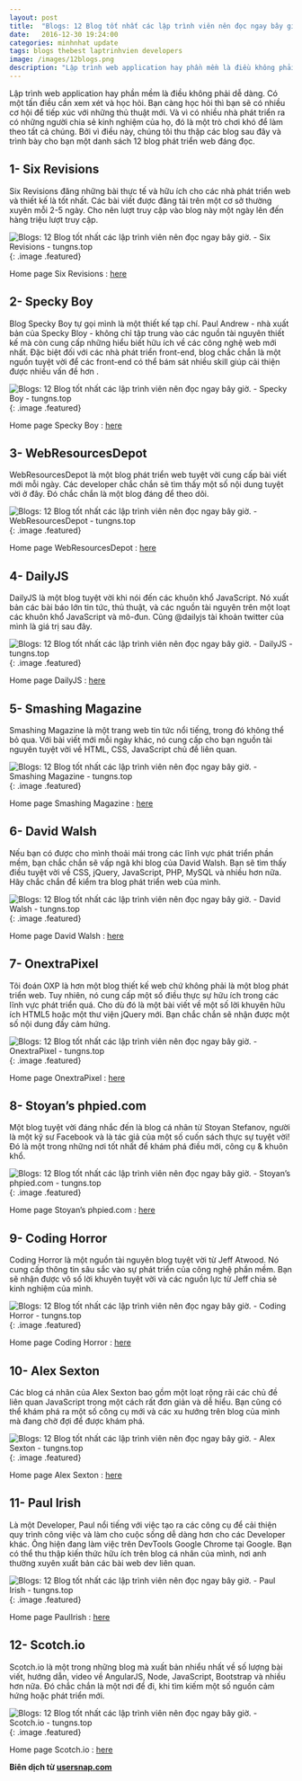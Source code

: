 ```yaml
---
layout: post
title:  "Blogs: 12 Blog tốt nhất các lập trình viên nên đọc ngay bây giờ."
date:   2016-12-30 19:24:00
categories: minhnhat update
tags: blogs thebest laptrinhvien developers
image: /images/12blogs.png
description: "Lập trình web application hay phần mềm là điều không phải dễ dàng. Có một tấn điều cần xem xét và học hỏi. Bạn càng học hỏi thì bạn sẽ có nhiều cơ hội để tiếp xúc với những thủ thuật mới. Và vì có nhiều nhà phát triển ra có những người chia sẻ kinh nghiệm của họ, đó là một trò chơi khó để làm theo tất cả chúng. Bởi vì điều này, chúng tôi thu thập các blog sau đây và trình bày cho bạn một danh sách 12 blog phát triển web đáng đọc."
---
```

Lập trình web application hay phần mềm là điều không phải dễ dàng. Có một tấn điều cần xem xét và học hỏi. Bạn càng học hỏi thì bạn sẽ có nhiều cơ hội để tiếp xúc với những thủ thuật mới. Và vì có nhiều nhà phát triển ra có những người chia sẻ kinh nghiệm của họ, đó là một trò chơi khó để làm theo tất cả chúng. Bởi vì điều này, chúng tôi thu thập các blog sau đây và trình bày cho bạn một danh sách 12 blog phát triển web đáng đọc.

## 1- Six Revisions

Six Revisions đăng những bài thực tế và hữu ích cho các nhà phát triển web và thiết kế là tốt nhất. Các bài viết được đăng tải trên một cơ sở thường xuyên mỗi 2-5 ngày. Cho nên lượt truy cập vào blog này một ngày lên đến hàng triệu lượt truy cập.

![Blogs: 12 Blog tốt nhất các lập trình viên nên đọc ngay bây giờ. - Six Revisions - tungns.top](http://tungns.top/images/sixrevisions.png){: .image .featured}

Home page Six Revisions : [here](http://sixrevisions.com/)


## 2- Specky Boy

Blog Specky Boy tự gọi mình là một thiết kế tạp chí. Paul Andrew - nhà xuất bản của Specky Bloy - không chỉ tập trung vào các nguồn tài nguyên thiết kế mà còn cung cấp những hiểu biết hữu ích về các công nghệ web mới nhất. Đặc biệt đối với các nhà phát triển front-end, blog chắc chắn là một nguồn tuyệt vời để các front-end có thể bám sát nhiều skill giúp cải thiện được nhiều vấn đề hơn .


![Blogs: 12 Blog tốt nhất các lập trình viên nên đọc ngay bây giờ. - Specky Boy - tungns.top](http://tungns.top/images/speckyboy.png){: .image .featured}

Home page Specky Boy : [here](https://speckyboy.com/)


## 3- WebResourcesDepot

WebResourcesDepot là một blog phát triển web tuyệt vời cung cấp bài viết mới mỗi ngày. Các developer chắc chắn sẽ tìm thấy một số nội dung tuyệt vời ở đây. Đó chắc chắn là một blog đáng để theo dõi.


![Blogs: 12 Blog tốt nhất các lập trình viên nên đọc ngay bây giờ. - WebResourcesDepot - tungns.top](http://tungns.top/images/WebResourcesDepot.png){: .image .featured}

Home page WebResourcesDepot : [here](https://webresourcesdepot.com/)


## 4- DailyJS

DailyJS là một blog tuyệt vời khi nói đến các khuôn khổ JavaScript. Nó xuất bản các bài báo lớn tin tức, thủ thuật, và các nguồn tài nguyên trên một loạt các khuôn khổ JavaScript và mô-đun. Cũng @dailyjs tài khoản twitter của mình là giá trị sau đây.


![Blogs: 12 Blog tốt nhất các lập trình viên nên đọc ngay bây giờ. - DailyJS - tungns.top](http://tungns.top/images/DailyJS.png){: .image .featured}

Home page DailyJS : [here](http://dailyjs.com/)


## 5- Smashing Magazine

Smashing Magazine là một trang web tin tức nổi tiếng, trong đó không thể bỏ qua. Với bài viết mới mỗi ngày khác, nó cung cấp cho bạn nguồn tài nguyên tuyệt vời về HTML, CSS, JavaScript chủ đề liên quan.


![Blogs: 12 Blog tốt nhất các lập trình viên nên đọc ngay bây giờ. - Smashing Magazine - tungns.top](http://tungns.top/images/SmashingMagazine.png){: .image .featured}

Home page Smashing Magazine : [here](http://www.smashingmagazine.com/)


## 6- David Walsh

Nếu bạn có được cho mình thoải mái trong các lĩnh vực phát triển phần mềm, bạn chắc chắn sẽ vấp ngã khi blog của David Walsh. Bạn sẽ tìm thấy điều tuyệt vời về CSS, jQuery, JavaScript, PHP, MySQL và nhiều hơn nữa. Hãy chắc chắn để kiểm tra blog phát triển web của mình.


![Blogs: 12 Blog tốt nhất các lập trình viên nên đọc ngay bây giờ. - David Walsh - tungns.top](http://tungns.top/images/DavidWalsh.png){: .image .featured}

Home page David Walsh : [here](http://davidwalsh.name/)


## 7- OnextraPixel

Tôi đoán OXP là hơn một blog thiết kế web chứ không phải là một blog phát triển web. Tuy nhiên, nó cung cấp một số điều thực sự hữu ích trong các lĩnh vực phát triển quá. Cho dù đó là một bài viết về một số lời khuyên hữu ích HTML5 hoặc một thư viện jQuery mới. Bạn chắc chắn sẽ nhận được một số nội dung đầy cảm hứng.


![Blogs: 12 Blog tốt nhất các lập trình viên nên đọc ngay bây giờ. - OnextraPixel - tungns.top](http://tungns.top/images/OnextraPixel.png){: .image .featured}

Home page OnextraPixel : [here](http://www.onextrapixel.com/)


## 8- Stoyan’s phpied.com

Một blog tuyệt vời đáng nhắc đến là blog cá nhân từ Stoyan Stefanov, người là một kỹ sư Facebook và là tác giả của một số cuốn sách thực sự tuyệt vời! Đó là một trong những nơi tốt nhất để khám phá điều mới, công cụ & khuôn khổ.


![Blogs: 12 Blog tốt nhất các lập trình viên nên đọc ngay bây giờ. - Stoyan’s phpied.com - tungns.top](http://tungns.top/images/Stoyanphpied.png){: .image .featured}

Home page Stoyan’s phpied.com : [here](http://www.phpied.com/)


## 9- Coding Horror

Coding Horror là một nguồn tài nguyên blog tuyệt vời từ Jeff Atwood. Nó cung cấp thông tin sâu sắc vào sự phát triển của công nghệ phần mềm. Bạn sẽ nhận được vô số lời khuyên tuyệt vời và các nguồn lực từ Jeff chia sẻ kinh nghiệm của mình.


![Blogs: 12 Blog tốt nhất các lập trình viên nên đọc ngay bây giờ. - Coding Horror - tungns.top](http://tungns.top/images/CodingHorror.png){: .image .featured}

Home page Coding Horror : [here](http://blog.codinghorror.com/)


## 10- Alex Sexton

Các blog cá nhân của Alex Sexton bao gồm một loạt rộng rãi các chủ đề liên quan JavaScript trong một cách rất đơn giản và dễ hiểu. Bạn cũng có thể khám phá ra một số công cụ mới và các xu hướng trên blog của mình mà đang chờ đợi để được khám phá.


![Blogs: 12 Blog tốt nhất các lập trình viên nên đọc ngay bây giờ. - Alex Sexton - tungns.top](http://tungns.top/images/AlexSexton.png){: .image .featured}

Home page Alex Sexton : [here](https://alexsexton.com/)


## 11- Paul Irish

Là một Developer, Paul nổi tiếng với việc tạo ra các công cụ để cải thiện quy trình công việc và làm cho cuộc sống dễ dàng hơn cho các Developer khác. Ông hiện đang làm việc trên DevTools Google Chrome tại Google. Bạn có thể thu thập kiến ​​thức hữu ích trên blog cá nhân của mình, nơi anh thường xuyên xuất bản các bài web dev liên quan.


![Blogs: 12 Blog tốt nhất các lập trình viên nên đọc ngay bây giờ. - Paul Irish - tungns.top](http://tungns.top/images/PaulIrish.png){: .image .featured}

Home page PaulIrish : [here](http://www.paulirish.com/)


## 12- Scotch.io

Scotch.io là một trong những blog mà xuất bản nhiểu nhất về số lượng bài viết, hướng dẫn, video về AngularJS, Node, JavaScript, Bootstrap và nhiều hơn nữa. Đó chắc chắn là một nơi để đi, khi tìm kiếm một số nguồn cảm hứng hoặc phát triển mới.


![Blogs: 12 Blog tốt nhất các lập trình viên nên đọc ngay bây giờ. - Scotch.io - tungns.top](http://tungns.top/images/Scotch.png){: .image .featured}

Home page Scotch.io : [here](https://scotch.io/)


**Biên dịch từ [usersnap.com](http://usersnap.com/blog/12-best-web-development-blogs-reading-right-now/)**